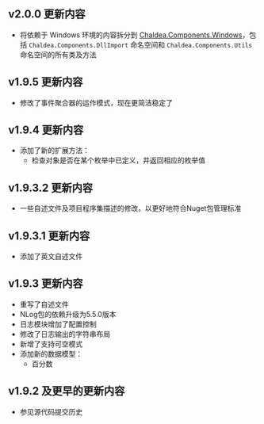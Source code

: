 ﻿## v2.0.0 更新内容

- 将依赖于 Windows 环境的内容拆分到 [Chaldea.Components.Windows](https://www.nuget.org/packages/Chaldea.Components.Windows)，包括 `Chaldea.Components.DllImport` 命名空间和 `Chaldea.Components.Utils` 命名空间的所有类及方法

## v1.9.5 更新内容

- 修改了事件聚合器的运作模式，现在更简洁稳定了

## v1.9.4 更新内容

- 添加了新的扩展方法：
	- 检查对象是否在某个枚举中已定义，并返回相应的枚举值

## v1.9.3.2 更新内容

- 一些自述文件及项目程序集描述的修改，以更好地符合Nuget包管理标准

## v1.9.3.1 更新内容

- 添加了英文自述文件

## v1.9.3 更新内容

- 重写了自述文件
- NLog包的依赖升级为5.5.0版本
- 日志模块增加了配置控制
- 修改了日志输出的字符串布局
- 新增了支持可空模式
- 添加新的数据模型：
	- 百分数

## v1.9.2 及更早的更新内容

- 参见源代码提交历史